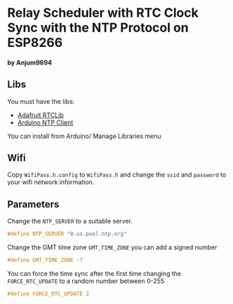 # Relay Scheduler with RTC Clock Sync with the NTP Protocol on ESP8266
#### by Anjum9694

## Libs

You must have the libs:

* [Adafruit RTCLib](https://github.com/adafruit/RTClib)
* [Arduino NTP Client](https://github.com/arduino-libraries/NTPClient)

You can install from Arduino/ Manage Libraries menu

## Wifi

Copy `WifiPass.h.config` to `WifiPass.h` and change the `ssid` and `password` to your wifi network information.

## Parameters
Change the `NTP_SERVER` to a suitable server.

```C
#define NTP_SERVER "0.us.pool.ntp.org"
```

Change the GMT time zone `GMT_TIME_ZONE` you can add a signed number 

```C
#define GMT_TIME_ZONE -7
```

You can force the time sync after the first time changing the `FORCE_RTC_UPDATE` to a random number between 0-255
```C
#define FORCE_RTC_UPDATE 2
```
